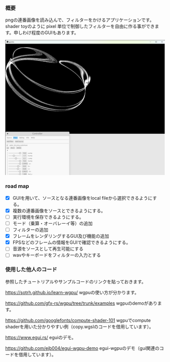 ### 概要
pngの連番画像を読み込んで、フィルターをかけるアプリケーションです。shader toyのように pixel 単位で制御したフィルターを自由に作る事ができます。申しわけ程度のGUIもあります。

![sample_0001](./assets/screenshots/sample_0003.png)

### road map

- [x] GUIを用いて、ソースとなる連番画像をlocal fileから選択できるようにする。
- [x] 複数の連番画像をソースとできるようにする。
- [ ] 実行環境を保存できるようにする。
- [ ] モード（乗算・オーバレーイ等）の追加
- [ ] フィルターの追加
- [x] フレームをレンダリングするGUI及び機能の追加
- [x] FPSなどのフレームの情報をGUIで確認できるようにする。
- [ ] 音源をソースとして再生可能にする
- [ ] wavやキーボードをフィルターの入力とする

### 使用した他人のコード

参照したチュートリアルやサンプルコードのリンクを貼っておきます。

https://sotrh.github.io/learn-wgpu/ wgpuの使い方が分かります。

https://github.com/gfx-rs/wgpu/tree/trunk/examples wgpuのdemoがあります。

https://github.com/googlefonts/compute-shader-101 wgpuでcompute shaderを用いた分かりやすい例（copy.wgslのコードを借用しています）。

https://www.egui.rs/ eguiのデモ。

https://github.com/ejb004/egui-wgpu-demo egui-wgpuのデモ（gui関連のコードを借用しています）。

